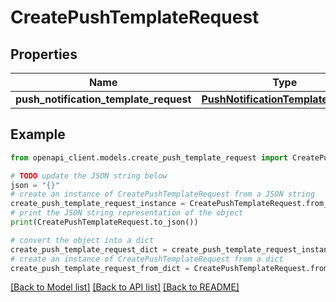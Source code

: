 # CreatePushTemplateRequest


## Properties

Name | Type | Description | Notes
------------ | ------------- | ------------- | -------------
**push_notification_template_request** | [**PushNotificationTemplateRequest**](PushNotificationTemplateRequest.md) |  | 

## Example

```python
from openapi_client.models.create_push_template_request import CreatePushTemplateRequest

# TODO update the JSON string below
json = "{}"
# create an instance of CreatePushTemplateRequest from a JSON string
create_push_template_request_instance = CreatePushTemplateRequest.from_json(json)
# print the JSON string representation of the object
print(CreatePushTemplateRequest.to_json())

# convert the object into a dict
create_push_template_request_dict = create_push_template_request_instance.to_dict()
# create an instance of CreatePushTemplateRequest from a dict
create_push_template_request_from_dict = CreatePushTemplateRequest.from_dict(create_push_template_request_dict)
```
[[Back to Model list]](../README.md#documentation-for-models) [[Back to API list]](../README.md#documentation-for-api-endpoints) [[Back to README]](../README.md)


